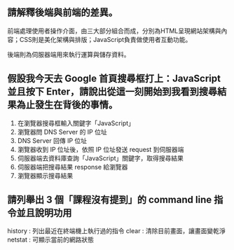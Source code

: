 ## 請解釋後端與前端的差異。

前端處理使用者操作介面，由三大部分組合而成，分別為HTML呈現網站架構與內容；CSS則是美化架構與排版；JavaScript負責做使用者互動功能。

後端則為伺服器端用來執行運算與儲存資料。


## 假設我今天去 Google 首頁搜尋框打上：JavaScript 並且按下 Enter，請說出從這一刻開始到我看到搜尋結果為止發生在背後的事情。

1. 在瀏覽器搜尋框輸入關鍵字「JavaScript」
2. 瀏覽器問 DNS Server 的 IP 位址
3. DNS Server 回傳 IP 位址
4. 瀏覽器收到 IP 位址後，依照 IP 位址發送 request 到伺服器端
5. 伺服器端去資料庫查詢「JavaScript」關鍵字，取得搜尋結果
6. 伺服器端把搜尋結果 response 給瀏覽器
7. 瀏覽器顯示搜尋結果


## 請列舉出 3 個「課程沒有提到」的 command line 指令並且說明功用

history : 列出最近在終端機上執行過的指令
clear : 清除目前畫面，讓畫面變乾淨
netstat : 可顯示當前的網路狀態